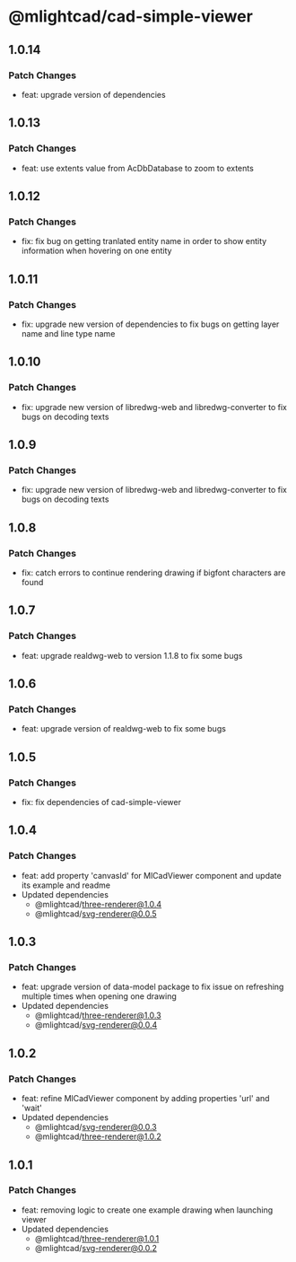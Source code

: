 # @mlightcad/cad-simple-viewer

## 1.0.14

### Patch Changes

- feat: upgrade version of dependencies

## 1.0.13

### Patch Changes

- feat: use extents value from AcDbDatabase to zoom to extents

## 1.0.12

### Patch Changes

- fix: fix bug on getting tranlated entity name in order to show entity information when hovering on one entity

## 1.0.11

### Patch Changes

- fix: upgrade new version of dependencies to fix bugs on getting layer name and line type name

## 1.0.10

### Patch Changes

- fix: upgrade new version of libredwg-web and libredwg-converter to fix bugs on decoding texts

## 1.0.9

### Patch Changes

- fix: upgrade new version of libredwg-web and libredwg-converter to fix bugs on decoding texts

## 1.0.8

### Patch Changes

- fix: catch errors to continue rendering drawing if bigfont characters are found

## 1.0.7

### Patch Changes

- feat: upgrade realdwg-web to version 1.1.8 to fix some bugs

## 1.0.6

### Patch Changes

- feat: upgrade version of realdwg-web to fix some bugs

## 1.0.5

### Patch Changes

- fix: fix dependencies of cad-simple-viewer

## 1.0.4

### Patch Changes

- feat: add property 'canvasId' for MlCadViewer component and update its example and readme
- Updated dependencies
  - @mlightcad/three-renderer@1.0.4
  - @mlightcad/svg-renderer@0.0.5

## 1.0.3

### Patch Changes

- feat: upgrade version of data-model package to fix issue on refreshing multiple times when opening one drawing
- Updated dependencies
  - @mlightcad/three-renderer@1.0.3
  - @mlightcad/svg-renderer@0.0.4

## 1.0.2

### Patch Changes

- feat: refine MlCadViewer component by adding properties 'url' and 'wait'
- Updated dependencies
  - @mlightcad/svg-renderer@0.0.3
  - @mlightcad/three-renderer@1.0.2

## 1.0.1

### Patch Changes

- feat: removing logic to create one example drawing when launching viewer
- Updated dependencies
  - @mlightcad/three-renderer@1.0.1
  - @mlightcad/svg-renderer@0.0.2
